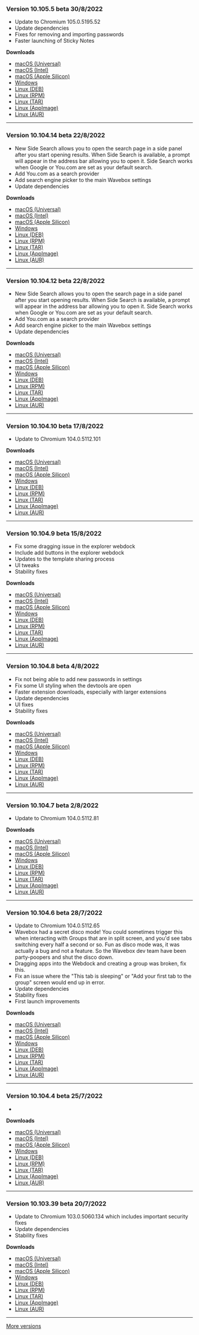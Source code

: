 <h3>Version 10.105.5 beta <span class="date">30/8/2022</span></h3>
<ul>
  <li>Update to Chromium 105.0.5195.52</li>
  <li>Update dependencies</li>
  <li>Fixes for removing and importing passwords</li>
  <li>Faster launching of Sticky Notes</li>
</ul>

**Downloads**

* [macOS (Universal)](https://download.wavebox.app/beta/macuniversal/Install%20Wavebox%2010.105.5.3.dmg)
* [macOS (Intel)](https://download.wavebox.app/beta/mac/Install%20Wavebox%2010.105.5.3.dmg)
* [macOS (Apple Silicon)](https://download.wavebox.app/beta/macarm64/Install%20Wavebox%2010.105.5.3.dmg)
* [Windows](https://download.wavebox.app/beta/win/Install%20Wavebox%2010.105.5.3.exe)
* [Linux (DEB)](https://download.wavebox.app/beta/linux/deb/amd64/wavebox_10.105.5-3_amd64.deb)
* [Linux (RPM)](https://download.wavebox.app/beta/linux/rpm/x86_64/Wavebox_10.105.5-3.x86_64.rpm)
* [Linux (TAR)](https://download.wavebox.app/beta/linux/tar/Wavebox_10.105.5-3.tar.gz)
* [Linux (AppImage)](https://download.wavebox.app/beta/linux/appimage/Wavebox_10.105.5-3_x86_64.AppImage)
* [Linux (AUR)](https://aur.archlinux.org/packages/wavebox)

---

<h3>Version 10.104.14 beta <span class="date">22/8/2022</span></h3>
<ul>
  <li>
    New Side Search allows you to open the search page in a side panel
    after you start opening results. When Side Search is available, a
    prompt will appear in the address bar allowing you to open it.
    Side Search works when Google or You.com are set as your
    default search.
  </li>
  <li>Add You.com as a search provider</li>
  <li>Add search engine picker to the main Wavebox settings</li>
  <li>Update dependencies</li>
</ul>

**Downloads**

* [macOS (Universal)](https://download.wavebox.app/beta/macuniversal/Install%20Wavebox%2010.104.14.3.dmg)
* [macOS (Intel)](https://download.wavebox.app/beta/mac/Install%20Wavebox%2010.104.14.3.dmg)
* [macOS (Apple Silicon)](https://download.wavebox.app/beta/macarm64/Install%20Wavebox%2010.104.14.3.dmg)
* [Windows](https://download.wavebox.app/beta/win/Install%20Wavebox%2010.104.14.3.exe)
* [Linux (DEB)](https://download.wavebox.app/beta/linux/deb/amd64/wavebox_10.104.14-3_amd64.deb)
* [Linux (RPM)](https://download.wavebox.app/beta/linux/rpm/x86_64/Wavebox_10.104.14-3.x86_64.rpm)
* [Linux (TAR)](https://download.wavebox.app/beta/linux/tar/Wavebox_10.104.14-3.tar.gz)
* [Linux (AppImage)](https://download.wavebox.app/beta/linux/appimage/Wavebox_10.104.14-3_x86_64.AppImage)
* [Linux (AUR)](https://aur.archlinux.org/packages/wavebox)

---

<h3>Version 10.104.12 beta <span class="date">22/8/2022</span></h3>
<ul>
  <li>
    New Side Search allows you to open the search page in a side panel
    after you start opening results. When Side Search is available, a
    prompt will appear in the address bar allowing you to open it.
    Side Search works when Google or You.com are set as your
    default search.
  </li>
  <li>Add You.com as a search provider</li>
  <li>Add search engine picker to the main Wavebox settings</li>
  <li>Update dependencies</li>
</ul>

**Downloads**

* [macOS (Universal)](https://download.wavebox.app/beta/macuniversal/Install%20Wavebox%2010.104.12.3.dmg)
* [macOS (Intel)](https://download.wavebox.app/beta/mac/Install%20Wavebox%2010.104.12.3.dmg)
* [macOS (Apple Silicon)](https://download.wavebox.app/beta/macarm64/Install%20Wavebox%2010.104.12.3.dmg)
* [Windows](https://download.wavebox.app/beta/win/Install%20Wavebox%2010.104.12.3.exe)
* [Linux (DEB)](https://download.wavebox.app/beta/linux/deb/amd64/wavebox_10.104.12-3_amd64.deb)
* [Linux (RPM)](https://download.wavebox.app/beta/linux/rpm/x86_64/Wavebox_10.104.12-3.x86_64.rpm)
* [Linux (TAR)](https://download.wavebox.app/beta/linux/tar/Wavebox_10.104.12-3.tar.gz)
* [Linux (AppImage)](https://download.wavebox.app/beta/linux/appimage/Wavebox_10.104.12-3_x86_64.AppImage)
* [Linux (AUR)](https://aur.archlinux.org/packages/wavebox)

---

<h3>Version 10.104.10 beta <span class="date">17/8/2022</span></h3>
<ul>
  <li>Update to Chromium 104.0.5112.101</li>
</ul>

**Downloads**

* [macOS (Universal)](https://download.wavebox.app/beta/macuniversal/Install%20Wavebox%2010.104.10.3.dmg)
* [macOS (Intel)](https://download.wavebox.app/beta/mac/Install%20Wavebox%2010.104.10.3.dmg)
* [macOS (Apple Silicon)](https://download.wavebox.app/beta/macarm64/Install%20Wavebox%2010.104.10.3.dmg)
* [Windows](https://download.wavebox.app/beta/win/Install%20Wavebox%2010.104.10.3.exe)
* [Linux (DEB)](https://download.wavebox.app/beta/linux/deb/amd64/wavebox_10.104.10-3_amd64.deb)
* [Linux (RPM)](https://download.wavebox.app/beta/linux/rpm/x86_64/Wavebox_10.104.10-3.x86_64.rpm)
* [Linux (TAR)](https://download.wavebox.app/beta/linux/tar/Wavebox_10.104.10-3.tar.gz)
* [Linux (AppImage)](https://download.wavebox.app/beta/linux/appimage/Wavebox_10.104.10-3_x86_64.AppImage)
* [Linux (AUR)](https://aur.archlinux.org/packages/wavebox)

---

<h3>Version 10.104.9 beta <span class="date">15/8/2022</span></h3>
<ul>
  <li>Fix some dragging issue in the explorer webdock</li>
  <li>Include add buttons in the explorer webdock</li>
  <li>Updates to the template sharing process</li>
  <li>UI tweaks</li>
  <li>Stability fixes</li>
</ul>

**Downloads**

* [macOS (Universal)](https://download.wavebox.app/beta/macuniversal/Install%20Wavebox%2010.104.9.3.dmg)
* [macOS (Intel)](https://download.wavebox.app/beta/mac/Install%20Wavebox%2010.104.9.3.dmg)
* [macOS (Apple Silicon)](https://download.wavebox.app/beta/macarm64/Install%20Wavebox%2010.104.9.3.dmg)
* [Windows](https://download.wavebox.app/beta/win/Install%20Wavebox%2010.104.9.3.exe)
* [Linux (DEB)](https://download.wavebox.app/beta/linux/deb/amd64/wavebox_10.104.9-3_amd64.deb)
* [Linux (RPM)](https://download.wavebox.app/beta/linux/rpm/x86_64/Wavebox_10.104.9-3.x86_64.rpm)
* [Linux (TAR)](https://download.wavebox.app/beta/linux/tar/Wavebox_10.104.9-3.tar.gz)
* [Linux (AppImage)](https://download.wavebox.app/beta/linux/appimage/Wavebox_10.104.9-3_x86_64.AppImage)
* [Linux (AUR)](https://aur.archlinux.org/packages/wavebox)

---

<h3>Version 10.104.8 beta <span class="date">4/8/2022</span></h3>
<ul>
  <li>Fix not being able to add new passwords in settings</li>
  <li>Fix some UI styling when the devtools are open</li>
  <li>Faster extension downloads, especially with larger extensions</li>
  <li>Update dependencies</li>
  <li>UI fixes</li>
  <li>Stability fixes</li>
</ul>

**Downloads**

* [macOS (Universal)](https://download.wavebox.app/beta/macuniversal/Install%20Wavebox%2010.104.8.3.dmg)
* [macOS (Intel)](https://download.wavebox.app/beta/mac/Install%20Wavebox%2010.104.8.3.dmg)
* [macOS (Apple Silicon)](https://download.wavebox.app/beta/macarm64/Install%20Wavebox%2010.104.8.3.dmg)
* [Windows](https://download.wavebox.app/beta/win/Install%20Wavebox%2010.104.8.3.exe)
* [Linux (DEB)](https://download.wavebox.app/beta/linux/deb/amd64/wavebox_10.104.8-3_amd64.deb)
* [Linux (RPM)](https://download.wavebox.app/beta/linux/rpm/x86_64/Wavebox_10.104.8-3.x86_64.rpm)
* [Linux (TAR)](https://download.wavebox.app/beta/linux/tar/Wavebox_10.104.8-3.tar.gz)
* [Linux (AppImage)](https://download.wavebox.app/beta/linux/appimage/Wavebox_10.104.8-3_x86_64.AppImage)
* [Linux (AUR)](https://aur.archlinux.org/packages/wavebox)

---

<h3>Version 10.104.7 beta <span class="date">2/8/2022</span></h3>
<ul>
  <li>Update to Chromium 104.0.5112.81</li>
</ul>

**Downloads**

* [macOS (Universal)](https://download.wavebox.app/beta/macuniversal/Install%20Wavebox%2010.104.7.3.dmg)
* [macOS (Intel)](https://download.wavebox.app/beta/mac/Install%20Wavebox%2010.104.7.3.dmg)
* [macOS (Apple Silicon)](https://download.wavebox.app/beta/macarm64/Install%20Wavebox%2010.104.7.3.dmg)
* [Windows](https://download.wavebox.app/beta/win/Install%20Wavebox%2010.104.7.3.exe)
* [Linux (DEB)](https://download.wavebox.app/beta/linux/deb/amd64/wavebox_10.104.7-3_amd64.deb)
* [Linux (RPM)](https://download.wavebox.app/beta/linux/rpm/x86_64/Wavebox_10.104.7-3.x86_64.rpm)
* [Linux (TAR)](https://download.wavebox.app/beta/linux/tar/Wavebox_10.104.7-3.tar.gz)
* [Linux (AppImage)](https://download.wavebox.app/beta/linux/appimage/Wavebox_10.104.7-3_x86_64.AppImage)
* [Linux (AUR)](https://aur.archlinux.org/packages/wavebox)

---

<h3>Version 10.104.6 beta <span class="date">28/7/2022</span></h3>
<ul>
  <li>Update to Chromium 104.0.5112.65</li>
  <li>
    Wavebox had a secret disco mode! You could sometimes trigger this
    when interacting with Groups that are in split screen, and you'd see tabs
    switching every half a second or so. Fun as disco mode was, it was actually a
    bug and not a feature. So the Wavebox dev team have been party-poopers and
    shut the disco down.
  </li>
  <li>Dragging apps into the Webdock and creating a group was broken, fix this.</li>
  <li>
    Fix an issue where the "This tab is sleeping" or "Add your first tab to the group"
    screen would end up in error.
  </li>
  <li>Update dependencies</li>
  <li>Stability fixes</li>
  <li>First launch improvements</li>
</ul>

**Downloads**

* [macOS (Universal)](https://download.wavebox.app/beta/macuniversal/Install%20Wavebox%2010.104.6.3.dmg)
* [macOS (Intel)](https://download.wavebox.app/beta/mac/Install%20Wavebox%2010.104.6.3.dmg)
* [macOS (Apple Silicon)](https://download.wavebox.app/beta/macarm64/Install%20Wavebox%2010.104.6.3.dmg)
* [Windows](https://download.wavebox.app/beta/win/Install%20Wavebox%2010.104.6.3.exe)
* [Linux (DEB)](https://download.wavebox.app/beta/linux/deb/amd64/wavebox_10.104.6-3_amd64.deb)
* [Linux (RPM)](https://download.wavebox.app/beta/linux/rpm/x86_64/Wavebox_10.104.6-3.x86_64.rpm)
* [Linux (TAR)](https://download.wavebox.app/beta/linux/tar/Wavebox_10.104.6-3.tar.gz)
* [Linux (AppImage)](https://download.wavebox.app/beta/linux/appimage/Wavebox_10.104.6-3_x86_64.AppImage)
* [Linux (AUR)](https://aur.archlinux.org/packages/wavebox)

---

<h3>Version 10.104.4 beta <span class="date">25/7/2022</span></h3>
<ul>
  <li></li>
</ul>

**Downloads**

* [macOS (Universal)](https://download.wavebox.app/beta/macuniversal/Install%20Wavebox%2010.104.4.3.dmg)
* [macOS (Intel)](https://download.wavebox.app/beta/mac/Install%20Wavebox%2010.104.4.3.dmg)
* [macOS (Apple Silicon)](https://download.wavebox.app/beta/macarm64/Install%20Wavebox%2010.104.4.3.dmg)
* [Windows](https://download.wavebox.app/beta/win/Install%20Wavebox%2010.104.4.3.exe)
* [Linux (DEB)](https://download.wavebox.app/beta/linux/deb/amd64/wavebox_10.104.4-3_amd64.deb)
* [Linux (RPM)](https://download.wavebox.app/beta/linux/rpm/x86_64/Wavebox_10.104.4-3.x86_64.rpm)
* [Linux (TAR)](https://download.wavebox.app/beta/linux/tar/Wavebox_10.104.4-3.tar.gz)
* [Linux (AppImage)](https://download.wavebox.app/beta/linux/appimage/Wavebox_10.104.4-3_x86_64.AppImage)
* [Linux (AUR)](https://aur.archlinux.org/packages/wavebox)

---

<h3>Version 10.103.39 beta <span class="date">20/7/2022</span></h3>
<ul>
  <li>Update to Chromium 103.0.5060.134 which includes important security fixes</li>
  <li>Update dependencies</li>
  <li>Stability fixes</li>
</ul>

**Downloads**

* [macOS (Universal)](https://download.wavebox.app/beta/macuniversal/Install%20Wavebox%2010.103.39.3.dmg)
* [macOS (Intel)](https://download.wavebox.app/beta/mac/Install%20Wavebox%2010.103.39.3.dmg)
* [macOS (Apple Silicon)](https://download.wavebox.app/beta/macarm64/Install%20Wavebox%2010.103.39.3.dmg)
* [Windows](https://download.wavebox.app/beta/win/Install%20Wavebox%2010.103.39.3.exe)
* [Linux (DEB)](https://download.wavebox.app/beta/linux/deb/amd64/wavebox_10.103.39-3_amd64.deb)
* [Linux (RPM)](https://download.wavebox.app/beta/linux/rpm/x86_64/Wavebox_10.103.39-3.x86_64.rpm)
* [Linux (TAR)](https://download.wavebox.app/beta/linux/tar/Wavebox_10.103.39-3.tar.gz)
* [Linux (AppImage)](https://download.wavebox.app/beta/linux/appimage/Wavebox_10.103.39-3_x86_64.AppImage)
* [Linux (AUR)](https://aur.archlinux.org/packages/wavebox)

---
[More versions](https://wavebox.io/changelog/beta/)